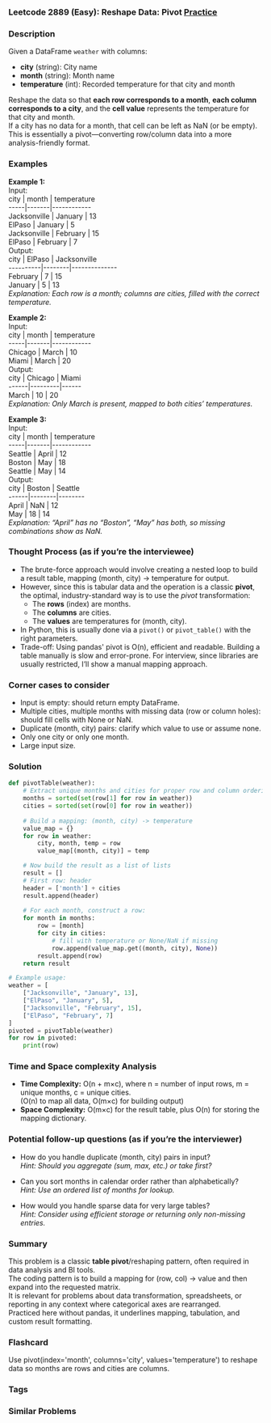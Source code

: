 ### Leetcode 2889 (Easy): Reshape Data: Pivot [Practice](https://leetcode.com/problems/reshape-data-pivot)

### Description  
Given a DataFrame `weather` with columns:  
- **city** (string): City name  
- **month** (string): Month name  
- **temperature** (int): Recorded temperature for that city and month  

Reshape the data so that **each row corresponds to a month**, **each column corresponds to a city**, and the **cell value** represents the temperature for that city and month.  
If a city has no data for a month, that cell can be left as NaN (or be empty).  
This is essentially a pivot—converting row/column data into a more analysis-friendly format.

### Examples  

**Example 1:**  
Input:  
city | month | temperature  
-----|-------|------------  
Jacksonville | January | 13  
ElPaso       | January | 5  
Jacksonville | February | 15  
ElPaso       | February | 7  
Output:  
city      | ElPaso | Jacksonville  
----------|--------|--------------  
February  | 7      | 15  
January   | 5      | 13  
*Explanation: Each row is a month; columns are cities, filled with the correct temperature.*

**Example 2:**  
Input:  
city | month | temperature  
-----|-------|------------  
Chicago | March | 10  
Miami   | March | 20  
Output:  
city  | Chicago | Miami  
------|---------|------  
March | 10      | 20  
*Explanation: Only March is present, mapped to both cities’ temperatures.*

**Example 3:**  
Input:  
city | month | temperature  
-----|-------|------------  
Seattle | April | 12  
Boston  | May   | 18  
Seattle | May   | 14  
Output:  
city  | Boston | Seattle  
------|--------|--------  
April |  NaN   | 12  
May   |  18    | 14  
*Explanation: “April” has no “Boston”, “May” has both, so missing combinations show as NaN.*

### Thought Process (as if you’re the interviewee)  
- The brute-force approach would involve creating a nested loop to build a result table, mapping (month, city) → temperature for output.
- However, since this is tabular data and the operation is a classic **pivot**, the optimal, industry-standard way is to use the *pivot* transformation:
  - The **rows** (index) are months.
  - The **columns** are cities.
  - The **values** are temperatures for (month, city).
- In Python, this is usually done via a `pivot()` or `pivot_table()` with the right parameters.
- Trade-off: Using pandas' pivot is O(n), efficient and readable. Building a table manually is slow and error-prone. For interview, since libraries are usually restricted, I’ll show a manual mapping approach.

### Corner cases to consider  
- Input is empty: should return empty DataFrame.
- Multiple cities, multiple months with missing data (row or column holes): should fill cells with None or NaN.
- Duplicate (month, city) pairs: clarify which value to use or assume none.
- Only one city or only one month.
- Large input size.

### Solution

```python
def pivotTable(weather):
    # Extract unique months and cities for proper row and column ordering
    months = sorted(set(row[1] for row in weather))
    cities = sorted(set(row[0] for row in weather))
    
    # Build a mapping: (month, city) -> temperature
    value_map = {}
    for row in weather:
        city, month, temp = row
        value_map[(month, city)] = temp

    # Now build the result as a list of lists
    result = []
    # First row: header
    header = ['month'] + cities
    result.append(header)
    
    # For each month, construct a row:
    for month in months:
        row = [month]
        for city in cities:
            # fill with temperature or None/NaN if missing
            row.append(value_map.get((month, city), None))
        result.append(row)
    return result

# Example usage:
weather = [
    ["Jacksonville", "January", 13],
    ["ElPaso", "January", 5],
    ["Jacksonville", "February", 15],
    ["ElPaso", "February", 7]
]
pivoted = pivotTable(weather)
for row in pivoted:
    print(row)
```

### Time and Space complexity Analysis  

- **Time Complexity:** O(n + m×c), where n = number of input rows, m = unique months, c = unique cities.  
  (O(n) to map all data, O(m×c) for building output)
- **Space Complexity:** O(m×c) for the result table, plus O(n) for storing the mapping dictionary.

### Potential follow-up questions (as if you’re the interviewer)  

- How do you handle duplicate (month, city) pairs in input?  
  *Hint: Should you aggregate (sum, max, etc.) or take first?*

- Can you sort months in calendar order rather than alphabetically?  
  *Hint: Use an ordered list of months for lookup.*

- How would you handle sparse data for very large tables?  
  *Hint: Consider using efficient storage or returning only non-missing entries.*

### Summary
This problem is a classic **table pivot**/reshaping pattern, often required in data analysis and BI tools.  
The coding pattern is to build a mapping for (row, col) → value and then expand into the requested matrix.  
It is relevant for problems about data transformation, spreadsheets, or reporting in any context where categorical axes are rearranged.  
Practiced here without pandas, it underlines mapping, tabulation, and custom result formatting.


### Flashcard
Use pivot(index='month', columns='city', values='temperature') to reshape data so months are rows and cities are columns.

### Tags

### Similar Problems
